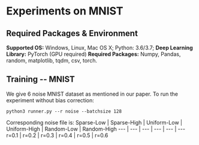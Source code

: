 # Experiments on MNIST 

## Required Packages & Environment
**Supported OS:** Windows, Linux, Mac OS X; Python: 3.6/3.7; 
**Deep Learning Library:** PyTorch (GPU required)
**Required Packages:** Numpy, Pandas, random, matplotlib, tqdm, csv, torch.



## Training -- MNIST
We give 6 noise MNIST dataset as mentioned in our paper. To run the experiment without bias correction:
```
python3 runner.py --r noise --batchsize 128
```


Corresponding noise file is:
Sparse-Low | Sparse-High | Uniform-Low | Uniform-High | Random-Low | Random-High
--- | --- | --- | --- | --- | ---
r=0.1 | r=0.2 | r=0.3 | r=0.4 | r=0.5 | r=0.6



